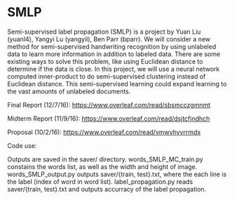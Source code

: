 # SMLP
Semi-supervised label propagation (SMLP) is a project by Yuan Liu (yuanl4), Yangyi Lu (yangyil), Ben Parr (bparr).
We will consider a new method for semi-supervised handwriting recognition by using unlabeled data to learn more information in addition to labeled data. There are some existing ways to solve this problem, like using Euclidean distance to determine if the data is close. In this project, we will use a neural network computed inner-product to do semi-supervised clustering instead of Euclidean distance. This semi-supervised learning could expand learning to the vast amounts of unlabeled documents.

Final Report (12/7/16): https://www.overleaf.com/read/sbsmcczgmnmt

Midterm Report (11/9/16): https://www.overleaf.com/read/dsjtcfjndhch

Proposal (10/2/16): https://www.overleaf.com/read/vmwvhyvrrmdx

Code use:

Outputs are saved in the saver/ directory.
words_SMLP_MC_train.py constains the words list, as well as the width and height of image.
words_SMLP_output.py outputs saver/{train, test}.txt, where the each line is the label (index of word in word list).
label_propagation.py reads saver/{train, test}.txt and outputs accurracy of the label propagation.
